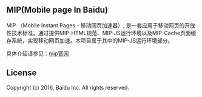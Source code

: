## MIP(Mobile page In Baidu)


MIP （Mobile Instant Pages - 移动网页加速器）, 是一套应用于移动网页的开放性技术标准。通过提供MIP-HTML规范、MIP-JS运行环境以及MIP-Cache页面缓存系统，实现移动网页加速。本项目属于其中的MIP-JS运行环境部分。

具体介绍请参见：[mip官网](https://www.mipengine.org/doc/2-guide/show-your-page.html)

## License

Copyright (c) 2016, Baidu Inc. All rights reserved.

